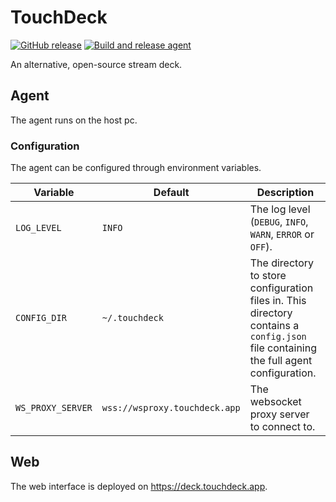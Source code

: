 # TouchDeck

[![GitHub release](https://img.shields.io/github/v/release/TouchDeck/TouchDeck)](https://github.com/TouchDeck/TouchDeck/releases)
[![Build and release agent](https://github.com/TouchDeck/TouchDeck/workflows/Build%20and%20release%20agent/badge.svg)](https://github.com/TouchDeck/TouchDeck/actions?query=workflow%3A%22Build+and+release+agent%22)

An alternative, open-source stream deck.

## Agent

The agent runs on the host pc.

### Configuration

The agent can be configured through environment variables.

| Variable          | Default                          | Description |
|-------------------|----------------------------------|-------------|
| `LOG_LEVEL`       | `INFO`                           | The log level (`DEBUG`, `INFO`, `WARN`, `ERROR` or `OFF`).
| `CONFIG_DIR`      | `~/.touchdeck`                   | The directory to store configuration files in. This directory contains a `config.json` file containing the full agent configuration.
| `WS_PROXY_SERVER` | `wss://wsproxy.touchdeck.app` | The websocket proxy server to connect to.

## Web

The web interface is deployed on https://deck.touchdeck.app.
